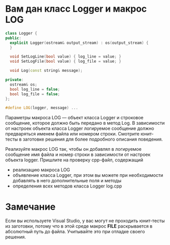 # Вам дан класс Logger и макрос LOG
```c++
class Logger {
public:
  explicit Logger(ostream& output_stream) : os(output_stream) {
  }

  void SetLogLine(bool value) { log_line = value; }
  void SetLogFile(bool value) { log_file = value; }

  void Log(const string& message);

private:
  ostream& os;
  bool log_line = false;
  bool log_file = false;
};

#define LOG(logger, message) ...
```
Параметры макроса LOG — объект класса Logger и строковое сообщение, которое должно быть передано в метод Log. В зависимости от настроек объекта класса Logger логируемое сообщение должно предваряться именем файла или номером строки. Смотрите юнит-тесты в заготовке решения для более подробного описания поведения.

Реализуйте макрос LOG так, чтобы он добавлял в логируемое сообщение имя файла и номер строки в зависимости от настроек объекта logger. Пришлите на проверку cpp-файл, содержащий

* реализацию макроса LOG
* объявление класса Logger, при этом вы можете при необходимости добавлять в него дополнительные поля и методы
* определения всех методов класса Logger
log.cpp

# Замечание

Если вы используете Visual Studio, у вас могут не проходить юнит-тесты из заготовки, потому что в этой среде макрос __FILE__ раскрывается в абсолютный путь до файла. Учитывайте это при отладке своего решения.
